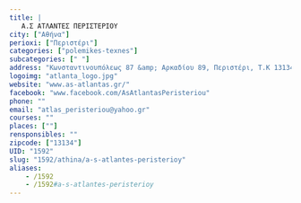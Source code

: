 ```yaml
---
title: |
   Α.Σ ΑΤΛΑΝΤΕΣ ΠΕΡΙΣΤΕΡΙΟΥ
city: ["Αθήνα"]
perioxi: ["Περιστέρι"]
categories: ["polemikes-texnes"]
subcategories: [" "]
address: "Κωνσταντινουπόλεως 87 &amp; Αρκαδίου 89, Περιστέρι, Τ.Κ 13134"
logoimg: "atlanta_logo.jpg"
website: "www.as-atlantas.gr/"
facebook: "www.facebook.com/AsAtlantasPeristeriou"
phone: ""
email: "atlas_peristeriou@yahoo.gr"
courses: ""
places: [""]
rensponsibles: ""
zipcode: ["13134"]
UID: "1592"
slug: "1592/athina/a-s-atlantes-peristerioy"
aliases:
    - /1592
    - /1592#a-s-atlantes-peristerioy
---
```


